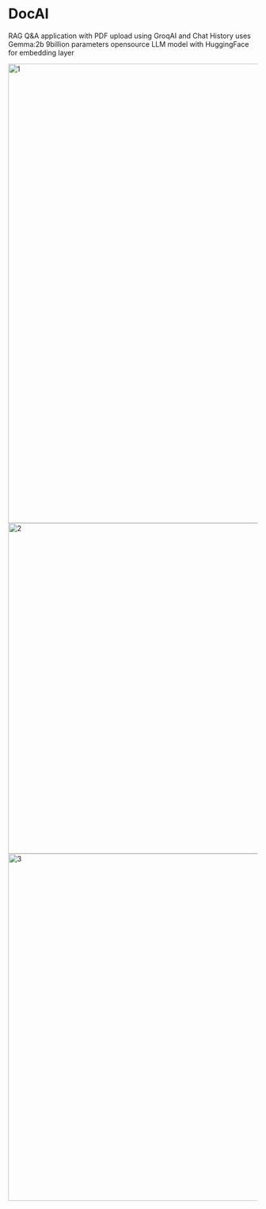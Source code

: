 # DocAI
RAG Q&amp;A application with PDF upload using GroqAI and Chat History 
uses Gemma:2b 9billion parameters opensource LLM model with HuggingFace for embedding layer

<img width="927" alt="1" src="https://github.com/user-attachments/assets/75cffbba-f458-4a6c-973d-62e609c00012">


<img width="667" alt="2" src="https://github.com/user-attachments/assets/dc5f996f-ab07-4030-b411-4ee5cd80047c">


<img width="701" alt="3" src="https://github.com/user-attachments/assets/8b06b39b-7fd8-49ff-9e28-4b1b00a0a0cc">
